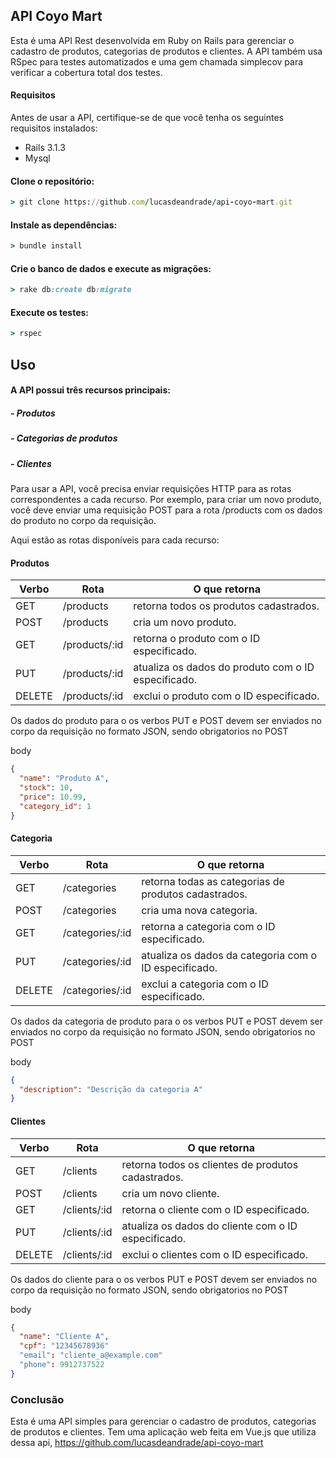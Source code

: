 ## API Coyo Mart
Esta é uma API Rest desenvolvida em Ruby on Rails para gerenciar o cadastro de produtos, categorias de produtos e clientes. A API também usa RSpec para testes automatizados e uma gem chamada simplecov para verificar a cobertura total dos testes.

#### Requisitos
Antes de usar a API, certifique-se de que você tenha os seguintes requisitos instalados:

- Rails 3.1.3
- Mysql

#### Clone o repositório:
```ruby
> git clone https://github.com/lucasdeandrade/api-coyo-mart.git
```
#### Instale as dependências:
```ruby
> bundle install
```
#### Crie o banco de dados e execute as migrações:

```ruby
> rake db:create db:migrate
```
#### Execute os testes:

```ruby
> rspec
```
## Uso
#### A API possui três recursos principais:

##### - Produtos
##### - Categorias de produtos
##### - Clientes
Para usar a API, você precisa enviar requisições HTTP para as rotas correspondentes a cada recurso. Por exemplo, para criar um novo produto, você deve enviar uma requisição POST para a rota /products com os dados do produto no corpo da requisição.

Aqui estão as rotas disponíveis para cada recurso:

#### Produtos

| Verbo | Rota | O que retorna |
|--- |--- |--- |
| GET | /products | retorna todos os produtos cadastrados. |
| POST | /products | cria um novo produto. |
| GET | /products/:id | retorna o produto com o ID especificado. |
| PUT | /products/:id | atualiza os dados do produto com o ID especificado. |
| DELETE | /products/:id | exclui o produto com o ID especificado. |


Os dados do produto para o os verbos PUT e POST devem ser enviados no corpo da requisição no formato JSON, sendo obrigatorios no POST

body
```json
{
  "name": "Produto A",
  "stock": 10,
  "price": 10.99,
  "category_id": 1
}
```
#### Categoria

| Verbo | Rota | O que retorna |
|--- |--- |--- |
| GET | /categories | retorna todas as categorias de produtos cadastrados. |
| POST | /categories | cria uma nova categoria. |
| GET | /categories/:id | retorna a categoria com o ID especificado. |
| PUT | /categories/:id | atualiza os dados da categoria com o ID especificado. |
| DELETE | /categories/:id | exclui a categoria com o ID especificado. |

Os dados da categoria de produto para o os verbos PUT e POST devem ser enviados no corpo da requisição no formato JSON, sendo obrigatorios no POST

body
```json
{
  "description": "Descrição da categoria A"
}
```
#### Clientes
| Verbo | Rota | O que retorna |
|--- |--- |--- |
| GET | /clients | retorna todos os clientes de produtos cadastrados. |
| POST | /clients | cria um novo cliente. |
| GET | /clients/:id | retorna o cliente com o ID especificado. |
| PUT | /clients/:id | atualiza os dados do cliente com o ID especificado. |
| DELETE | /clients/:id | exclui o clientes com o ID especificado. |

Os dados do cliente para o os verbos PUT e POST devem ser enviados no corpo da requisição no formato JSON, sendo obrigatorios no POST 

body
```json
{
  "name": "Cliente A",
  "cpf": "12345678936"
  "email": "cliente_a@example.com"
  "phone": 9912737522
}
```

### Conclusão
Esta é uma API simples para gerenciar o cadastro de produtos, categorias de produtos e clientes. Tem uma aplicação web feita em Vue.js que utiliza dessa api, https://github.com/lucasdeandrade/api-coyo-mart
